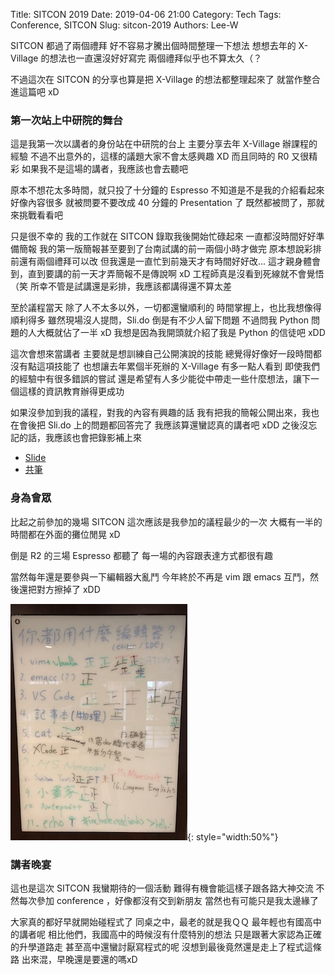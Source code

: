 Title: SITCON 2019
Date: 2019-04-06 21:00
Category: Tech
Tags: Conference, SITCON
Slug: sitcon-2019
Authors: Lee-W

SITCON 都過了兩個禮拜
好不容易才騰出個時間整理一下想法
想想去年的 X-Village 的想法也一直還沒好好寫完
兩個禮拜似乎也不算太久（？

<!--more-->

不過這次在 SITCON 的分享也算是把 X-Village 的想法都整理起來了
就當作整合進這篇吧 xD

### 第一次站上中研院的舞台

這是我第一次以講者的身份站在中研院的台上
主要分享去年 X-Village 辦課程的經驗
不過不出意外的，這樣的議題大家不會太感興趣 XD
而且同時的 R0 又很精彩
如果我不是這場的講者，我應該也會去聽吧

原本不想花太多時間，就只投了十分鐘的 Espresso
不知道是不是我的介紹看起來好像內容很多
就被問要不要改成 40 分鐘的 Presentation 了
既然都被問了，那就來挑戰看看吧

只是很不幸的
我的工作就在 SITCON 錄取我後開始忙碌起來
一直都沒時間好好準備簡報
我的第一版簡報甚至要到了台南試講的前一兩個小時才做完
原本想說彩排前還有兩個禮拜可以改
但我還是一直忙到前幾天才有時間好好改...
這才親身體會到，直到要講的前一天才弄簡報不是傳說啊 xD
工程師真是沒看到死線就不會覺悟（笑
所幸不管是試講還是彩排，我應該都講得還不算太差

至於議程當天
除了人不太多以外，一切都還蠻順利的
時間掌握上，也比我想像得順利得多
雖然現場沒人提問，Sli.do 倒是有不少人留下問題
不過問我 Python 問題的人大概就佔了一半 xD
我想是因為我開頭就介紹了我是 Python 的信徒吧 xDD

這次會想來當講者
主要就是想訓練自己公開演說的技能
總覺得好像好一段時間都沒有點這項技能了
也想讓去年累個半死辦的 X-Village 有多一點人看到
即使我們的經驗中有很多錯誤的嘗試
還是希望有人多少能從中帶走一些什麼想法，讓下一個這樣的資訊教育辦得更成功

如果沒參加到我的議程，對我的內容有興趣的話
我有把我的簡報公開出來，我也在會後把 Sli.do 上的問題都回答完了
我應該算還蠻認真的講者吧 xDD
之後沒忘記的話，我應該也會把錄影補上來

* [Slide](https://speakerdeck.com/leew/x-village-yong-bu-dao-liang-ge-yue-zhun-bei-liang-ge-yue-de-ke-cheng)
* [共筆](https://hackmd.io/P-oMfddFSuWbEeFX1WfIVg#X-Village---用不到兩個月準備兩個月的課程)

### 身為會眾

比起之前參加的幾場 SITCON
這次應該是我參加的議程最少的一次
大概有一半的時間都在外面的攤位閒晃 xD

倒是 R2 的三場 Espresso 都聽了
每一場的內容跟表達方式都很有趣

當然每年還是要參與一下編輯器大亂鬥
今年終於不再是 vim 跟 emacs 互鬥，然後還把對方擦掉了 xDD

![vs_code_wins](/images/posts-image/2019-04-07-SITCON-2019/vs_code_wins.jpeg){: style="width:50%"}

### 講者晚宴

這也是這次 SITCON 我蠻期待的一個活動
難得有機會能這樣子跟各路大神交流
不然每次參加 conference ，好像都沒有交到新朋友
當然也有可能只是我太邊緣了

大家真的都好早就開始碰程式了
同桌之中，最老的就是我ＱＱ
最年輕也有國高中的講者呢
相比他們，我國高中的時候沒有什麼特別的想法
只是跟著大家認為正確的升學道路走
甚至高中還蠻討厭寫程式的呢
沒想到最後竟然還是走上了程式這條路
出來混，早晚還是要還的嗎xD
